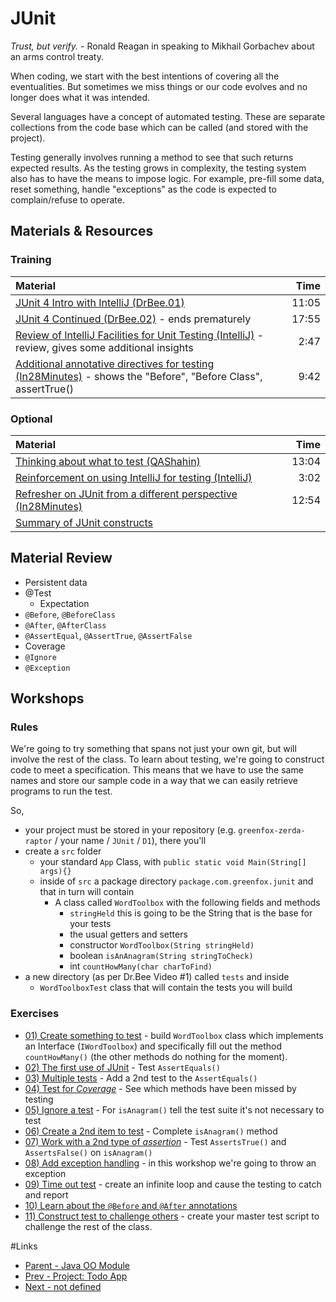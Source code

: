 # JUnit
*Trust, but verify.* - Ronald Reagan in speaking to Mikhail Gorbachev about an arms control treaty.

When coding, we start with the best intentions of covering all the eventualities.  But sometimes we miss things or our code evolves and no longer does what it was intended.

Several languages have a concept of automated testing.  These are separate collections from the code base which can be called (and stored with the project).

Testing generally involves running a method to see that such returns expected results.  As the testing grows in complexity, the testing system also has to have the means to impose logic.  For example, pre-fill some data, reset something, handle "exceptions" as the code is expected to complain/refuse to operate.

## Materials & Resources

### Training
| Material | Time |
|:-------- |-----:|
|[JUnit 4 Intro with IntelliJ (DrBee.01)](https://www.youtube.com/watch?v=Bld3644bIAo)|11:05|
|[JUnit 4 Continued (DrBee.02)](https://youtu.be/xHk9yGZ1z3k) - ends prematurely|17:55|
|[Review of IntelliJ Facilities for Unit Testing (IntelliJ)](https://www.youtube.com/watch?v=jolXBU-_Yyo) - review, gives some additional insights|2:47|
|[Additional annotative directives for testing (In28Minutes)](https://www.youtube.com/watch?v=5lRetx3Gv-w) - shows the "Before", "Before Class", assertTrue()|9:42|


### Optional
| Material | Time |
|:-------- |-----:|
|[Thinking about what to test (QAShahin)](https://www.youtube.com/watch?v=M_6z8L8qK8o)|13:04|
|[Reinforcement on using IntelliJ for testing (IntelliJ)](https://www.youtube.com/watch?v=AsHZWTjJYmg)|3:02|
|[Refresher on JUnit from a different perspective (In28Minutes)](https://www.youtube.com/watch?v=AN4NCnc4eZg)|12:54|
|[Summary of JUnit constructs](https://www.tutorialspoint.com/juni)||

## Material Review
- Persistent data
- @Test
  - Expectation
- `@Before`, `@BeforeClass`
- `@After`, `@AfterClass`
- `@AssertEqual`, `@AssertTrue`, `@AssertFalse`
- Coverage
- `@Ignore`
- `@Exception`

## Workshops

### Rules
We're going to try something that spans not just your own git, but will involve the rest of the class.  To learn about testing, we're going to construct code to meet a specification.  This means that we have to use the same names and store our sample code in a way that we can easily retrieve programs to run the test.

So,
- your project must be stored in your repository (e.g. `greenfox-zerda-raptor` / your name / `JUnit` / `D1`), there you'll 
- create a `src` folder
  - your standard `App` Class, with `public static void Main(String[] args){}`
  - inside of `src` a package directory `package.com.greenfox.junit` and that in turn will contain
    - A class called `WordToolbox` with the following fields and methods
      - `stringHeld` this is going to be the String that is the base for your tests
      - the usual getters and setters
      - constructor `WordToolbox(String stringHeld)` 
      - boolean `isAnAnagram(String stringToCheck)`
      - int `countHowMany(char charToFind)`
-  a new directory (as per Dr.Bee Video #1) called `tests` and inside
   - `WordToolboxTest` class that will contain the tests you will build

### Exercises
- [01) Create something to test](workshop/Workshop01.md) - build `WordToolbox` class which implements an Interface (`IWordToolbox`) and specifically fill out the method `countHowMany()` (the other methods do nothing for the moment).
- [02) The first use of JUnit](workshop/Workshop02.md) - Test `AssertEquals()`
- [03) Multiple tests](workshop/Workshop03.md) - Add a 2nd test to the `AssertEquals()`
- [04) Test for *Coverage*](workshop/Workshop04.md) - See which methods have been missed by testing
- [05) Ignore a test](workshop/Workshop05.md) - For `isAnagram()` tell the test suite it's not necessary to test
- [06) Create a 2nd item to test](workshop/Workshop06.md) - Complete `isAnagram()` method
- [07) Work with a 2nd type of *assertion*](workshop/Workshop07.md) - Test `AssertsTrue()` and `AssertsFalse()` on `isAnagram()`
- [08) Add exception handling](workshop/Workshop08.md) - in this workshop we're going to throw an exception
- [09) Time out test](workshop/Workshop09.md) - create an infinite loop and cause the testing to catch and report
- [10) Learn about the `@Before` and `@After` annotations](workshop/Workshop10.md) 
- [11) Construct test to challenge others](workshop/Workshop11.md) - create your master test script to challenge the rest of the class.

#Links
- [Parent - Java OO Module](../README.md)
- [Prev - Project: Todo App](../4-project-todo-app/README.md)
- [Next - not defined](../XYZ/README.md)


